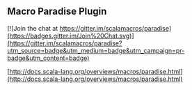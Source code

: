 ## Macro Paradise Plugin

[![Join the chat at https://gitter.im/scalamacros/paradise](https://badges.gitter.im/Join%20Chat.svg)](https://gitter.im/scalamacros/paradise?utm_source=badge&utm_medium=badge&utm_campaign=pr-badge&utm_content=badge)

[http://docs.scala-lang.org/overviews/macros/paradise.html](http://docs.scala-lang.org/overviews/macros/paradise.html)
